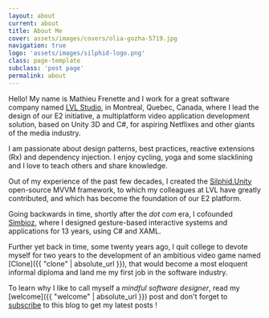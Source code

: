 ```yaml
---
layout: about
current: about
title: About Me
cover: assets/images/covers/olia-gozha-5719.jpg
navigation: true
logo: 'assets/images/silphid-logo.png'
class: page-template
subclass: 'post page'
permalink: about
---
```


Hello! My name is Mathieu Frenette and I work for a great software company named [LVL Studio](http://www.lvlstudio.com), in Montreal, Quebec, Canada, where I lead the design of our E2 initiative, a multiplatform video application development solution, based on Unity 3D and C#, for aspiring Netflixes and other giants of the media industry.

I am passionate about design patterns, best practices, reactive extensions (Rx) and dependency injection. I enjoy cycling, yoga and some slacklining and I love to teach others and share knowledge.

Out of my experience of the past few decades, I created the [Silphid.Unity](/silphid.unity) open-source MVVM framework, to which my colleagues at LVL have greatly contributed, and which has become the foundation of our E2 platform.

Going backwards in time, shortly after the *dot com* era, I cofounded [Simbioz](http://www.simbioz.com), where I designed gesture-based interactive systems and applications for 13 years, using C# and XAML.

Further yet back in time, some twenty years ago, I quit college to devote myself for two years to the development of an ambitious video game named [Clone]({{ "clone" | absolute_url }}), that would become a most eloquent informal diploma and land me my first job in the software industry.

To learn why I like to call myself a *mindful software designer*, read my [welcome]({{ "welcome" | absolute_url }}) post and don't forget to [subscribe](#subscribe) to this blog to get my latest posts !